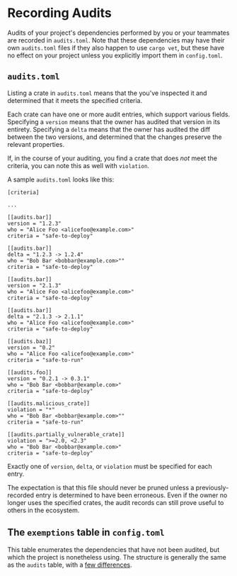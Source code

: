 # Recording Audits

Audits of your project's dependencies performed by you or your teammates are
recorded in `audits.toml`. Note that these dependencies may have their own
`audits.toml` files if they also happen to use `cargo vet`, but these have no
effect on your project unless you explicitly import them in `config.toml`.

## `audits.toml`

Listing a crate in `audits.toml` means that the you've inspected it and
determined that it meets the specified criteria.

Each crate can have one or more audit entries, which support various fields.
Specifying a `version` means that the owner has audited that version in its
entirety. Specifying a `delta` means that the owner has audited the diff between
the two versions, and determined that the changes preserve the relevant
properties.

If, in the course of your auditing, you find a crate that does _not_ meet the
criteria, you can note this as well with `violation`.

A sample `audits.toml` looks like this:
```
[criteria]

...

[[audits.bar]]
version = "1.2.3"
who = "Alice Foo <alicefoo@example.com>"
criteria = "safe-to-deploy"

[[audits.bar]]
delta = "1.2.3 -> 1.2.4"
who = "Bob Bar <bobbar@example.com>""
criteria = "safe-to-deploy"

[[audits.bar]]
version = "2.1.3"
who = "Alice Foo <alicefoo@example.com>"
criteria = "safe-to-deploy"

[[audits.bar]]
delta = "2.1.3 -> 2.1.1"
who = "Alice Foo <alicefoo@example.com>"
criteria = "safe-to-deploy"

[[audits.baz]]
version = "0.2"
who = "Alice Foo <alicefoo@example.com>"
criteria = "safe-to-run"

[[audits.foo]]
version = "0.2.1 -> 0.3.1"
who = "Bob Bar <bobbar@example.com>"
criteria = "safe-to-deploy"

[[audits.malicious_crate]]
violation = "*"
who = "Bob Bar <bobbar@example.com>""
criteria = "safe-to-run"

[[audits.partially_vulnerable_crate]]
violation = ">=2.0, <2.3"
who = "Bob Bar <bobbar@example.com>"
criteria = "safe-to-deploy"
```

Exactly one of `version`, `delta`, or `violation` must be specified for each
entry.

The expectation is that this file should never be pruned unless a
previously-recorded entry is determined to have been erroneous. Even if the
owner no longer uses the specified crates, the audit records can still prove
useful to others in the ecosystem.

## The `exemptions` table in `config.toml`

This table enumerates the dependencies that have not been audited, but which the
project is nonetheless using. The structure is generally the same as the
`audits` table, with a [few differences](config.md#the-exemptions-table).
